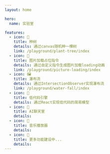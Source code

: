 ```yaml
---
layout: home

hero:
  name: 实验室

features:
  - icon: 🌲
    title: 种树
    details: 通过canvas随机种一棵树
    link: /playground/plant-tree/index
  - icon: 🔧
    title: 图片加载占位指令
    details: 通过自定义指令生成图片加载loading动画
    link: /playground/picture-loading/index
  - icon: 🖼️
    title: 瀑布流
    details: 通过IntersectionObserver实现瀑布流
    link: /playground/water-fall/index
  - icon: 🚀
    title: 低代码引擎
    details: 通过React实现低代码的简易模型
  - icon: 🤖
    title: AI聊天室
    details:
  - icon: 🎸
    title: 音乐播放器
    details:
  - icon: 🚧
    title: 更多功能建设中...
    details:
---
```

